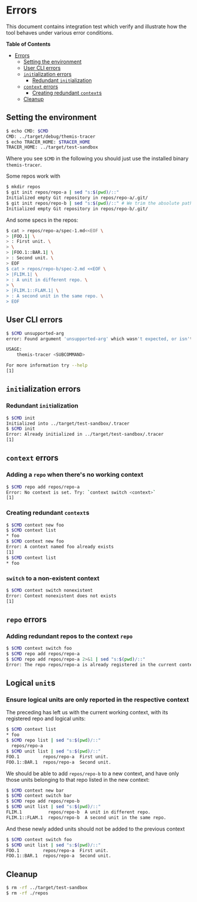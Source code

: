 # Errors

This document contains integration test which verify and illustrate how the tool
behaves under various error conditions.

<!-- markdown-toc start - Don't edit this section. Run M-x markdown-toc-refresh-toc -->
**Table of Contents**

- [Errors](#errors)
    - [Setting the environment](#setting-the-environment)
    - [User CLI errors](#user-cli-errors)
    - [`init`ialization errors](#initialization-errors)
        - [Redundant `init`ialization](#redundant-initialization)
    - [`context` errors](#context-errors)
        - [Creating redundant `context`s](#creating-redundant-contexts)
    - [Cleanup](#cleanup)

<!-- markdown-toc end -->

## Setting the environment

<!-- TODO replace by adding the executable to the path -->
<!-- $MDX set-CMD=../target/debug/themis-tracer,set-TRACER_HOME=../target/test-sandbox -->
```sh
$ echo CMD: $CMD
CMD: ../target/debug/themis-tracer
$ echo TRACER_HOME: $TRACER_HOME
TRACER_HOME: ../target/test-sandbox
```

Where you see `$CMD` in the following you should just use the installed binary
`themis-tracer`.

Some repos work with

```sh
$ mkdir repos
$ git init repos/repo-a | sed "s:$(pwd)/::"
Initialized empty Git repository in repos/repo-a/.git/
$ git init repos/repo-b | sed "s:$(pwd)/::" # We trim the absolute path prefix, for testing purposes
Initialized empty Git repository in repos/repo-b/.git/
```

And some specs in the repos:

```sh
$ cat > repos/repo-a/spec-1.md<<EOF \
> |FOO.1| \
> : First unit. \
> \
> |FOO.1::BAR.1| \
> : Second unit. \
> EOF
$ cat > repos/repo-b/spec-2.md <<EOF \
> |FLIM.1| \
> : A unit in different repo. \
> \
> |FLIM.1::FLAM.1| \
> : A second unit in the same repo. \
> EOF
```

## User CLI errors

```sh
$ $CMD unsupported-arg
error: Found argument 'unsupported-arg' which wasn't expected, or isn't valid in this context

USAGE:
    themis-tracer <SUBCOMMAND>

For more information try --help
[1]
```

## `init`ialization errors

### Redundant `init`ialization

```sh
$ $CMD init
Initialized into ../target/test-sandbox/.tracer
$ $CMD init
Error: Already initialized in ../target/test-sandbox/.tracer
[1]
```

## `context` errors

### Adding a `repo` when there's no working context

```sh
$ $CMD repo add repos/repo-a
Error: No context is set. Try: `context switch <context>`
[1]
```

### Creating redundant `context`s

```sh
$ $CMD context new foo
$ $CMD context list
* foo
$ $CMD context new foo
Error: A context named foo already exists
[1]
$ $CMD context list
* foo
```

### `switch` to a non-existent context

```sh
$ $CMD context switch nonexistent
Error: Context nonexistent does not exists
[1]
```

## `repo` errors

### Adding redundant repos to the context `repo`

```sh
$ $CMD context switch foo
$ $CMD repo add repos/repo-a
$ $CMD repo add repos/repo-a 2>&1 | sed "s:$(pwd)/::"
Error: The repo repos/repo-a is already registered in the current context
```

## Logical `unit`s

### Ensure logical units are only reported in the respective context

The preceding has left us with the current working context, with its registered
repo and logical units:

```sh
$ $CMD context list
* foo
$ $CMD repo list | sed "s:$(pwd)/::"
  repos/repo-a
$ $CMD unit list | sed "s:$(pwd)/::"
FOO.1         repos/repo-a  First unit.
FOO.1::BAR.1  repos/repo-a  Second unit.
```

We should be able to add `repos/repo-b` to a new context, and have only those
units belonging to that repo listed in the new context:

```sh
$ $CMD context new bar
$ $CMD context switch bar
$ $CMD repo add repos/repo-b
$ $CMD unit list | sed "s:$(pwd)/::"
FLIM.1          repos/repo-b  A unit in different repo.
FLIM.1::FLAM.1  repos/repo-b  A second unit in the same repo.
```

And these newly added units should not be added to the previous context

```sh
$ $CMD context switch foo
$ $CMD unit list | sed "s:$(pwd)/::" 
FOO.1         repos/repo-a  First unit.
FOO.1::BAR.1  repos/repo-a  Second unit.
```

<!-- FIXME: Remove need for this -->
## Cleanup

```sh
$ rm -rf ../target/test-sandbox
$ rm -rf ./repos
```
